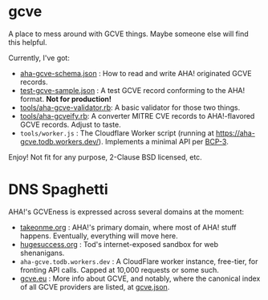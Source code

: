 # gcve

A place to mess around with GCVE things. Maybe someone else will find this helpful.

Currently, I've got:

  - [aha-gcve-schema.json](https://raw.githubusercontent.com/hugesuccessllc/gcve/refs/heads/main/aha-gcve-schema.json) : How to read and write AHA! originated GCVE records.
  - [test-gcve-sample.json](https://raw.githubusercontent.com/hugesuccessllc/gcve/refs/heads/main/test-gcve-sample.json) : A test GCVE record conforming to the AHA! format. **Not for production!**
  - [tools/aha-gcve-validator.rb](https://github.com/hugesuccessllc/gcve/blob/main/tools/aha-gcve-validator.rb): A basic validator for those two things.
  - [tools/aha-gcveify.rb](https://github.com/hugesuccessllc/gcve/blob/main/tools/aha-gcveify.rb): A converter MITRE CVE records to AHA!-flavored GCVE records. Adjust to taste.
  - `tools/worker.js` : The Cloudflare Worker script (running at https://aha-gcve.todb.workers.dev/). Implements a minimal API per [BCP-3](https://gcve.eu/bcp/gcve-bcp-03/).

Enjoy! Not fit for any purpose, 2-Clause BSD licensed, etc.

# DNS Spaghetti

AHA!'s GCVEness is expressed across several domains at the moment:

- [takeonme.org](https://takeonme.org) : AHA!'s primary domain, where most of AHA! stuff happens. Eventually, everything will move here.
- [hugesuccess.org](https://hugesuccess.org) : Tod's internet-exposed sandbox for web shenanigans.
- `aha-gcve.todb.workers.dev` : A CloudFlare worker instance, free-tier, for fronting API calls. Capped at 10,000 requests or some such.
- [gcve.eu](https://gcve.eu) : More info about GCVE, and notably, where the canonical index of all GCVE providers are listed, at [gcve.json](https://gcve.eu/dist/gcve.json).
 
